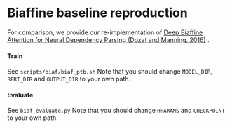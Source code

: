 # Biaffine baseline reproduction
For comparison, we provide our re-implementation of [Deep Biaffine Attention for Neural Dependency Parsing (Dozat and Manning, 2016)](https://arxiv.org/abs/1611.01734) .

#### Train
See `scripts/biaf/biaf_ptb.sh`
Note that you should change `MODEL_DIR`, `BERT_DIR` and `OUTPUT_DIR` to your own path.
#### Evaluate
See `biaf_evaluate.py`
Note that you should change `HPARAMS` and `CHECKPOINT` to your own path.
